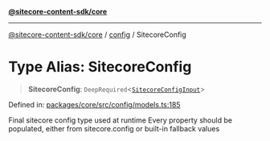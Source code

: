 [**@sitecore-content-sdk/core**](../../README.md)

***

[@sitecore-content-sdk/core](../../README.md) / [config](../README.md) / SitecoreConfig

# Type Alias: SitecoreConfig

> **SitecoreConfig**: `DeepRequired`\<[`SitecoreConfigInput`](SitecoreConfigInput.md)\>

Defined in: [packages/core/src/config/models.ts:185](https://github.com/Sitecore/xmc-jss-dev/blob/b61df9eebcfba1bdf753510a061ce22b4c35f004/packages/core/src/config/models.ts#L185)

Final sitecore config type used at runtime
Every property should be populated, either from sitecore.config or built-in fallback values
